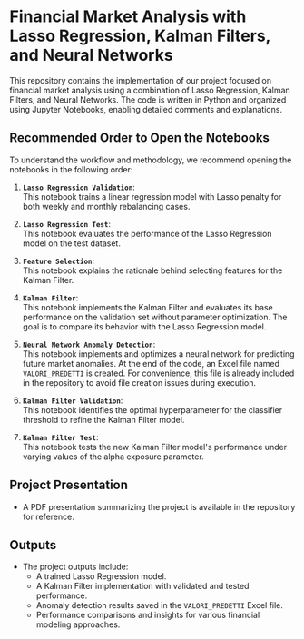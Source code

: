 # Financial Market Analysis with Lasso Regression, Kalman Filters, and Neural Networks

This repository contains the implementation of our project focused on financial market analysis using a combination of Lasso Regression, Kalman Filters, and Neural Networks. The code is written in Python and organized using Jupyter Notebooks, enabling detailed comments and explanations.

## Recommended Order to Open the Notebooks

To understand the workflow and methodology, we recommend opening the notebooks in the following order:

1. **`Lasso Regression Validation`**:  
   This notebook trains a linear regression model with Lasso penalty for both weekly and monthly rebalancing cases.

2. **`Lasso Regression Test`**:  
   This notebook evaluates the performance of the Lasso Regression model on the test dataset.

3. **`Feature Selection`**:  
   This notebook explains the rationale behind selecting features for the Kalman Filter.

4. **`Kalman Filter`**:  
   This notebook implements the Kalman Filter and evaluates its base performance on the validation set without parameter optimization. The goal is to compare its behavior with the Lasso Regression model.

5. **`Neural Network Anomaly Detection`**:  
   This notebook implements and optimizes a neural network for predicting future market anomalies. At the end of the code, an Excel file named `VALORI_PREDETTI` is created. For convenience, this file is already included in the repository to avoid file creation issues during execution.

6. **`Kalman Filter Validation`**:  
   This notebook identifies the optimal hyperparameter for the classifier threshold to refine the Kalman Filter model.

7. **`Kalman Filter Test`**:  
   This notebook tests the new Kalman Filter model's performance under varying values of the alpha exposure parameter.

## Project Presentation

- A PDF presentation summarizing the project is available in the repository for reference.  

## Outputs

- The project outputs include:
  - A trained Lasso Regression model.
  - A Kalman Filter implementation with validated and tested performance.
  - Anomaly detection results saved in the `VALORI_PREDETTI` Excel file.
  - Performance comparisons and insights for various financial modeling approaches.
